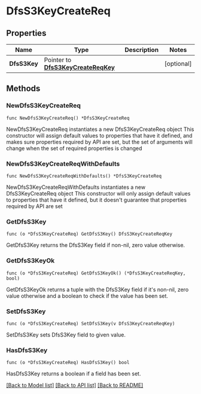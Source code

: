 # DfsS3KeyCreateReq

## Properties

Name | Type | Description | Notes
------------ | ------------- | ------------- | -------------
**DfsS3Key** | Pointer to [**DfsS3KeyCreateReqKey**](DfsS3KeyCreateReqKey.md) |  | [optional] 

## Methods

### NewDfsS3KeyCreateReq

`func NewDfsS3KeyCreateReq() *DfsS3KeyCreateReq`

NewDfsS3KeyCreateReq instantiates a new DfsS3KeyCreateReq object
This constructor will assign default values to properties that have it defined,
and makes sure properties required by API are set, but the set of arguments
will change when the set of required properties is changed

### NewDfsS3KeyCreateReqWithDefaults

`func NewDfsS3KeyCreateReqWithDefaults() *DfsS3KeyCreateReq`

NewDfsS3KeyCreateReqWithDefaults instantiates a new DfsS3KeyCreateReq object
This constructor will only assign default values to properties that have it defined,
but it doesn't guarantee that properties required by API are set

### GetDfsS3Key

`func (o *DfsS3KeyCreateReq) GetDfsS3Key() DfsS3KeyCreateReqKey`

GetDfsS3Key returns the DfsS3Key field if non-nil, zero value otherwise.

### GetDfsS3KeyOk

`func (o *DfsS3KeyCreateReq) GetDfsS3KeyOk() (*DfsS3KeyCreateReqKey, bool)`

GetDfsS3KeyOk returns a tuple with the DfsS3Key field if it's non-nil, zero value otherwise
and a boolean to check if the value has been set.

### SetDfsS3Key

`func (o *DfsS3KeyCreateReq) SetDfsS3Key(v DfsS3KeyCreateReqKey)`

SetDfsS3Key sets DfsS3Key field to given value.

### HasDfsS3Key

`func (o *DfsS3KeyCreateReq) HasDfsS3Key() bool`

HasDfsS3Key returns a boolean if a field has been set.


[[Back to Model list]](../README.md#documentation-for-models) [[Back to API list]](../README.md#documentation-for-api-endpoints) [[Back to README]](../README.md)


